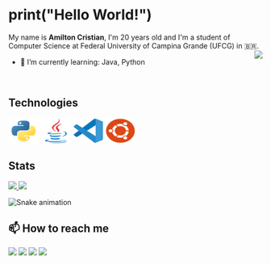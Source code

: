 <!---
comments
--->


# print("Hello World!")
My name is **Amilton Cristian**, I'm 20 years old and I'm a student of Computer Science at Federal University of Campina Grande (UFCG) in :brazil:.
<img align=right height=120 src="https://media.tumblr.com/tumblr_lo1h2bCTeV1qhrjqn.gif">
- 🌱 I’m currently learning:
Java, Python
<br>


## Technologies
<div>
  <img alt="Python" height="50" width="60" src="https://raw.githubusercontent.com/devicons/devicon/master/icons/python/python-original.svg">
  <img alt="Java" height="50" width="60" src="https://raw.githubusercontent.com/devicons/devicon/master/icons/java/java-original.svg">
  <img alt="VSCode" height="50" width="60" src="https://raw.githubusercontent.com/devicons/devicon/master/icons/vscode/vscode-original.svg">
  <img alt="Ubuntu" height="50" width="60" src="https://raw.githubusercontent.com/devicons/devicon/master/icons/ubuntu/ubuntu-plain.svg">
</div>


## Stats
<div>
  <a href="https://github.com/AmiltonCristian">
    <img height="170" src="https://github-readme-stats.vercel.app/api?username=AmiltonCristian&show_icons=true&theme=radical&hide_border=true" />
    <img height="170" src="https://github-readme-stats.vercel.app/api/top-langs/?username=AmiltonCristian&layout=compact&theme=radical&hide_border=true" />
  </a>
</div>

![Snake animation](https://github.com/AmiltonCristian/AmiltonCristian/blob/output/github-contribution-grid-snake.svg)


## 📫 How to reach me
[![](https://img.shields.io/badge/-LinkedIn-blue?style=flat&logo=Linkedin&logoColor=white)](https://www.linkedin.com/in/amilton-cabral/)
[![](https://img.shields.io/github/followers/AmiltonCristian?label=follow&style=social)](https://github.com/AmiltonCristian)
[![](https://img.shields.io/badge/-Instagram-c13584?style=flat&labelColor=c13584&logo=instagram&logoColor=white)](https://www.instagram.com/amilton.cristian/)
[![](https://img.shields.io/badge/-Gmail-c14438?style=flat&logo=Gmail&logoColor=white)](mailto:amiltoncristian9@gmail.com)
